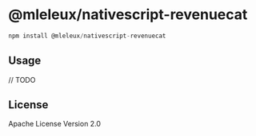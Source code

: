 # @mleleux/nativescript-revenuecat

```javascript
npm install @mleleux/nativescript-revenuecat
```

## Usage

// TODO

## License

Apache License Version 2.0
